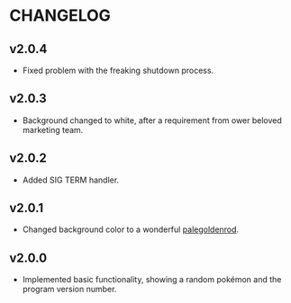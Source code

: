 # CHANGELOG

## v2.0.4

* Fixed problem with the freaking shutdown process.

## v2.0.3

* Background changed to white, after a requirement from ower beloved marketing team.

## v2.0.2

* Added SIG TERM handler.

## v2.0.1

* Changed background color to a wonderful [palegoldenrod](https://en.wikipedia.org/wiki/Goldenrod_(color)).

## v2.0.0

* Implemented basic functionality, showing a random pokémon and the program version number.